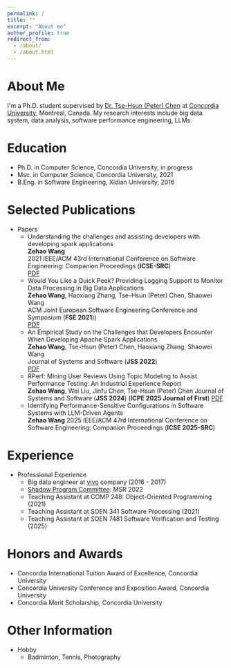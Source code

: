 ```yaml
---
permalink: /
title: ""
excerpt: "About me"
author_profile: true
redirect_from:
  - /about/
  - /about.html
---
```


# About Me

I'm a Ph.D. student supervised by [Dr. Tse-Hsun (Peter) Chen](https://petertsehsun.github.io/) at [Concordia University](https://www.concordia.ca/), Montreal, Canada. My research interests include big data system, data analysis, software performance engineering, LLMs.

# Education

- Ph.D. in Computer Science, Concordia University, in progress
- Msc. in Computer Science, Concordia University, 2021
- B.Eng. in Software Engineering, Xidian University, 2016

# Selected Publications

- Papers
  - Understanding the challenges and assisting developers with developing spark applications\
    **Zehao Wang** \
    2021 IEEE/ACM 43rd International Conference on Software Engineering: Companion Proceedings (**ICSE-SRC**)\
    [PDF](http://zehaowang00.github.io/files/ICSE2021_SRC.pdf)
  - Would You Like a Quick Peek? Providing Logging Support to Monitor Data Processing in Big Data Applications\
    **Zehao Wang**, Haoxiang Zhang, Tse-Hsun (Peter) Chen, Shaowei Wang \
    ACM Joint European Software Engineering Conference and Symposium (**FSE 2021**))\
    [PDF](http://zehaowang00.github.io/files/fse2021_dplog.pdf)
  - An Empirical Study on the Challenges that Developers Encounter When Developing Apache Spark Applications\
    **Zehao Wang**, Tse-Hsun (Peter) Chen, Haoxiang Zhang, Shaowei Wang\
    Journal of Systems and Software (**JSS 2022**)\
    [PDF](https://www.sciencedirect.com/science/article/pii/S0164121222001674)
  - RPerf: Mining User Reviews Using Topic Modeling to Assist Performance Testing: An Industrial Experience Report\
    **Zehao Wang**, Wei Liu, Jinfu Chen, Tse-Hsun (Peter) Chen
    Journal of Systems and Software (**JSS 2024**) (**ICPE 2025 Journal of First**)
    [PDF](https://www.sciencedirect.com/science/article/pii/S0164121224003273)
  - Identifying Performance-Sensitive Configurations in Software Systems with LLM-Driven Agents\
    **Zehao Wang**
    2025 IEEE/ACM 47rd International Conference on Software Engineering: Companion Proceedings (**ICSE 2025-SRC**)

# Experience

- Professional Experience
  - Big data engineer at [vivo](http://www.vivo.com/en/) company (2016 - 2017)
  - [Shadow Program Committee](https://conf.researchr.org/track/msr-2022/msr-2022-shadow-pc?): MSR 2022
  - Teaching Assistant at COMP 248: Object-Oriented Programming (2021)
  - Teaching Assistant at SOEN 341 Software Processing (2021)
  - Teaching Assistant at SOEN 7481 Software Verification and Testing (2025)

# Honors and Awards

- Concordia International Tuition Award of Excellence, Concordia University
- Concordia University Conference and Exposition Award, Concordia University
- Concordia Merit Scholarship, Concordia University

# Other Information

- Hobby
  - Badminton, Tennis, Photography
